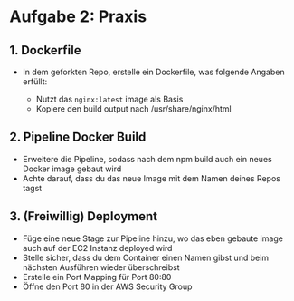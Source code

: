 # Aufgabe 2: Praxis

## 1. Dockerfile

- In dem geforkten Repo, erstelle ein Dockerfile, was folgende Angaben erfüllt:

    - Nutzt das `nginx:latest` image als Basis
    - Kopiere den build output nach /usr/share/nginx/html

## 2. Pipeline Docker Build

- Erweitere die Pipeline, sodass nach dem npm build auch ein neues Docker image gebaut wird
- Achte darauf, dass du das neue Image mit dem Namen deines Repos tagst

## 3. (Freiwillig) Deployment

- Füge eine neue Stage zur Pipeline hinzu, wo das eben gebaute image auch auf der EC2 Instanz deployed wird
- Stelle sicher, dass du dem Container einen Namen gibst und beim nächsten Ausführen wieder überschreibst
- Erstelle ein Port Mapping für Port 80:80
- Öffne den Port 80 in der AWS Security Group
